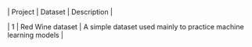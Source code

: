 | Project | Dataset | Description |

| 1 | Red Wine dataset | A simple dataset used mainly to practice machine learning models |
